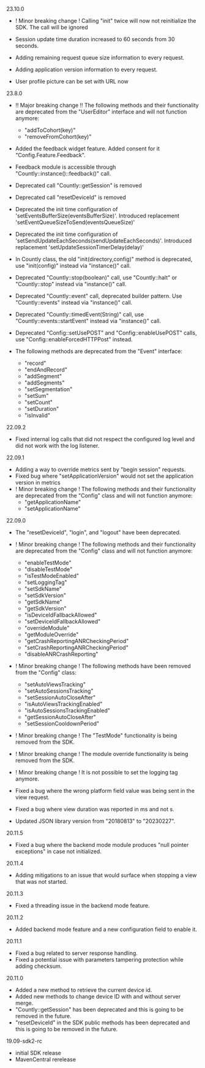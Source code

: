23.10.0

* ! Minor breaking change ! Calling "init" twice will now not reinitialize the SDK. The call will be ignored

* Session update time duration increased to 60 seconds from 30 seconds.
* Adding remaining request queue size information to every request.
* Adding application version information to every request.
* User profile picture can be set with URL now

23.8.0

* !! Major breaking change !! The following methods and their functionality are deprecated from the "UserEditor" interface and will not function anymore:
  * "addToCohort(key)"
  * "removeFromCohort(key)"

* Added the feedback widget feature. Added consent for it "Config.Feature.Feedback".
* Feedback module is accessible through "Countly::instance()::feedback()" call.

* Deprecated call "Countly::getSession" is removed
* Deprecated call "resetDeviceId" is removed

* Deprecated the init time configuration of 'setEventsBufferSize(eventsBufferSize)'. Introduced replacement 'setEventQueueSizeToSend(eventsQueueSize)'
* Deprecated the init time configuration of 'setSendUpdateEachSeconds(sendUpdateEachSeconds)'. Introduced replacement 'setUpdateSessionTimerDelay(delay)'
* In Countly class, the old "init(directory,config)" method is deprecated, use "init(config)" instead via "instance()" call.
* Deprecated "Countly::stop(boolean)" call, use "Countly::halt" or "Countly::stop" instead via "instance()" call.
* Deprecated "Countly::event" call, deprecated builder pattern. Use "Countly::events" instead via "instance()" call.
* Deprecated "Countly::timedEvent(String)" call, use "Countly::events::startEvent" instead via "instance()" call.
* Deprecated "Config::setUsePOST" and "Config::enableUsePOST" calls, use "Config::enableForcedHTTPPost" instead.
* The following methods are deprecated from the "Event" interface:
  * "record"
  * "endAndRecord"
  * "addSegment"
  * "addSegments"
  * "setSegmentation"
  * "setSum"
  * "setCount"
  * "setDuration"
  * "isInvalid"

22.09.2

* Fixed internal log calls that did not respect the configured log level and did not work with the log listener.

22.09.1

* Adding a way to override metrics sent by "begin session" requests.
* Fixed bug where "setApplicationVersion" would not set the application version in metrics
* ! Minor breaking change ! The following methods and their functionality are deprecated from the "Config" class and will not function anymore:
  * "getApplicationName"
  * "setApplicationName"

22.09.0

* The "resetDeviceId", "login", and "logout" have been deprecated.
* ! Minor breaking change ! The following methods and their functionality are deprecated from the "Config" class and will not function anymore:
  * "enableTestMode"
  * "disableTestMode"
  * "isTestModeEnabled"
  * "setLoggingTag"
  * "setSdkName"
  * "setSdkVersion"
  * "getSdkName"
  * "getSdkVersion"
  * "isDeviceIdFallbackAllowed"
  * "setDeviceIdFallbackAllowed"
  * "overrideModule"
  * "getModuleOverride"
  * "getCrashReportingANRCheckingPeriod"
  * "setCrashReportingANRCheckingPeriod"
  * "disableANRCrashReporting"

* ! Minor breaking change ! The following methods have been removed from the "Config" class:
  * "setAutoViewsTracking"
  * "setAutoSessionsTracking"
  * "setSessionAutoCloseAfter"
  * "isAutoViewsTrackingEnabled"
  * "isAutoSessionsTrackingEnabled"
  * "getSessionAutoCloseAfter"
  * "setSessionCooldownPeriod"

* ! Minor breaking change ! The "TestMode" functionality is being removed from the SDK.
* ! Minor breaking change ! The module override functionality is being removed from the SDK.
* ! Minor breaking change ! It is not possible to set the logging tag anymore.
* Fixed a bug where the wrong platform field value was being sent in the view request.
* Fixed a bug where view duration was reported in ms and not s.
* Updated JSON library version from "20180813" to "20230227".

20.11.5

* Fixed a bug where the backend mode module produces "null pointer exceptions" in case not initialized.

20.11.4

* Adding mitigations to an issue that would surface when stopping a view that was not started.

20.11.3

* Fixed a threading issue in the backend mode feature.

20.11.2

* Added backend mode feature and a new configuration field to enable it.

20.11.1

* Fixed a bug related to server response handling.
* Fixed a potential issue with parameters tampering protection while adding checksum.

20.11.0

* Added a new method to retrieve the current device id.
* Added new methods to change device ID with and without server merge.
* "Countly::getSession" has been deprecated and this is going to be removed in the future.
* "resetDeviceId" in the SDK public methods has been deprecated and this is going to be removed in the future.

19.09-sdk2-rc

* initial SDK release
* MavenCentral rerelease 
